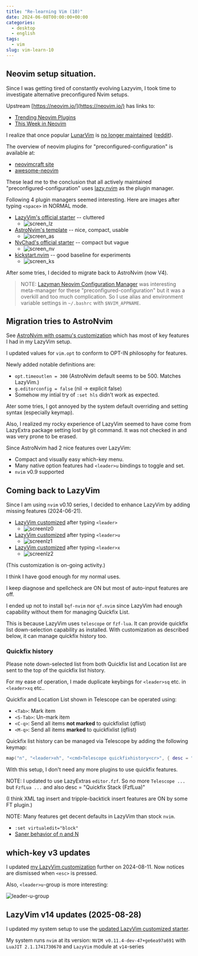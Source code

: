 ```yaml
---
title: "Re-learning Vim (10)"
date: 2024-06-08T00:00:00+00:00
categories:
  - desktop
  - english
tags:
  - vim
slug: vim-learn-10
---
```


## Neovim setup situation.

Since I was getting tired of constantly evolving Lazyvim, I took time to
investigate alternative preconfigured Nvim setups.

Upstream [https://neovim.io/](https://neovim.io/) has links to:

- [Trending Neovim Plugins](https://dotfyle.com/neovim/plugins/trending)
- [This Week in Neovim](https://dotfyle.com/this-week-in-neovim)

I realize that once popular
[LunarVim](https://github.com/lunarvim/lunarvim)
is [no longer maintained](https://github.com/LunarVim/LunarVim/discussions/4518#discussioncomment-8963843)
([reddit](https://www.reddit.com/r/neovim/comments/1caaldi/lunarvim_has_been_abandoned_by_maintainers/)).

The overview of neovim plugins for "preconfigured-configuration" is available
at:

- [neovimcraft site](https://neovimcraft.com/?search=tag%3Apreconfigured-configuration)
- [awesome-neovim](https://github.com/rockerBOO/awesome-neovim#preconfigured-configuration)

These lead me to the conclusion that all actively maintained
"preconfigured-configuration" uses
[lazy.nvim](https://github.com/folke/lazy.nvim) as the plugin manager.

Following 4 plugin managers seemed interesting. Here are images after typing
`<space>` in NORMAL mode.

- [LazyVim's official starter](https://github.com/LazyVim/starter) -- cluttered
  - ![screen_lz](/img/Screen_lz.png)
- [AstroNvim's template](https://github.com/AstroNvim/template) -- nice, compact, usable
  - ![screen_as](/img/Screen_as.png)
- [NvChad's official starter](https://github.com/NvChad/starter) -- compact but vague
  - ![screen_nv](/img/Screen_nv.png)
- [kickstart.nvim](https://github.com/nvim-lua/kickstart.nvim) -- good baseline for experiments
  - ![screen_ks](/img/Screen_ks.png)

After some tries, I decided to migrate back to AstroNvim (now V4).

> NOTE:
> [Lazyman Neovim Configuration Manager](https://github.com/doctorfree/nvim-lazyman)
> was interesting meta-manager for these "preconfigured-configuration" but it was
> a overkill and too much complication. So I use alias and environment
> variable settings in `~/.bashrc` with `$NVIM_APPNAME`.

## Migration tries to AstroNvim

See [AstroNvim with osamu's customization](https://github.com/osamuaoki/template) which has most of key features I had in my LazyVim setup.

I updated values for `vim.opt` to conform to OPT-IN philosophy for features.

Newly added notable definitions are:

- `opt.timeoutlen = 300` (AstroNvim default seems to be 500. Matches LazyVim.)
- `g.editorconfig = false` (nil -> explicit false)
- Somehow my intial try of `:set hls` didn't work as expected.

Ater some tries, I got annoyed by the system default overriding and setting
syntax (especially keymap).

Also, I realized my rocky experience of LazyVim seemed to have come from
LazyExtra package setting lost by git command.  It was not checked in and
was very prone to be erased.

Since AstroNvim had 2 nice features over LazyVim:

- Compact and visually easy which-key menu.
- Many native option features had `<leader>u` bindings to toggle and set.
- `nvim` v0.9 supported

## Coming back to LazyVim

Since I am using `nvim` v0.10 series, I decided to enhance LazyVim by adding
missing features (2024-06-21).

- [LazyVim customized](https://github.com/osamuaoki/starter) after typing `<leader>`
  - ![screenlz0](/img/Screenlz0.png)
- [LazyVim customized](https://github.com/osamuaoki/starter) after typing `<leader>u`
  - ![screenlz1](/img/Screenlz1.png)
- [LazyVim customized](https://github.com/osamuaoki/starter) after typing `<leader>x`
  - ![screenlz2](/img/Screenlz2.png)

(This customization is on-going activity.)

I think I have good enough for my normal uses.

I keep diagnose and spellcheck are ON but most of auto-input features are off.

I ended up not to install `bqf-nvim` nor `qf.nvim` since LazyVim had enough
capability without them for managing Quickfix List.

This is because LazyVim uses `telescope` or `fzf-lua`.  It can provide quickfix list
down-selection capability as installed.  With customization as described below, it can manage quickfix history too.

### Quickfix history

Please note down-selected list from both Quickfix list and Location list are
sent to the top of the quickfix list history.

For my ease of operation, I made duplicate keybings for `<leader>sq` etc. in `<leader>xq` etc..

Quickfix and Location List shown in Telescope can be operated using:

- `<Tab>`: Mark item
- `<S-Tab>`: Un-mark item
- `<C-q>`: Send all items **not marked** to quickfixlist (qflist)
- `<M-q>`: Send all items **marked** to quickfixlist (qflist)

Quickfix list history can be
managed via Telescope by adding the following keymap:

```lua
map("n", "<leader>xh", "<cmd>Telescope quickfixhistory<cr>", { desc = "Quickfix History" })
```

With this setup, I don't need any more plugins to use quickfix features.

NOTE: I updated to use LazyExtras `editor.fzf`.  So no more `Telescope ...` but
`FzfLua ...` and also desc = "Quickfix Stack (FzfLua)"

(I think XML tag insert and tripple-backtick insert features are ON by some FT plugin.)

NOTE: Many features get decent defaults in LazyVim than stock `nvim`.

* `:set virtualedit="block"`
* [Saner behavior of n and N](https://github.com/mhinz/vim-galore#saner-behavior-of-n-and-n)

## which-key v3 updates

I updated [my LazyVim customization](https://github.com/osamuaoki/starter) further on 2024-08-11.  Now notices are dismissed when `<esc>` is pressed.

Also, `<leader>u`-group is more interesting:

![leader-u-group](/img/leader-u.png)

## LazyVim v14 updates (2025-08-28)

I updated my system setup to use the
[updated LazyVim customized starter](https://github.com/osamuaoki/starter).

My system runs `nvim` at its version: `NVIM v0.11.4-dev-47+ge6ea97a691` with `LuaJIT 2.1.1741730670` and `LazyVim` module at `v14`-series 

<!-- vim: set sw=4 sts=4 ai si et tw=79 ft=markdown: -->
